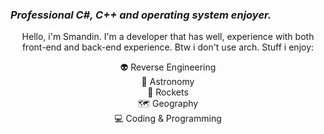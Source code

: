 ### *Professional C#, C++ and operating system enjoyer.*

<p align="center">
Hello, i'm Smandin. I'm a developer that has well, experience with both front-end and back-end experience. Btw i don't use arch.
Stuff i enjoy:
<p align="center">
👽 Reverse Engineering<br>
🌌 Astronomy<br>
🚀 Rockets<br>
🗺 Geography<br>
💻 Coding & Programming<br>
